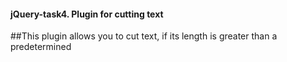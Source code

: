 #### jQuery-task4. Plugin for cutting text
##This plugin allows you to cut text, if its length is greater than a predetermined
